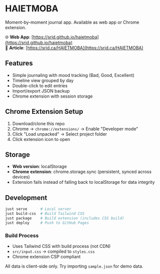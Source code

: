 # HAIETMOBA

Moment-by-moment journal app. Available as web app or Chrome extension.

🌐 **Web App**: [https://srid.github.io/haietmoba](https://srid.github.io/haietmoba)  
🔗 **Article**: [https://srid.ca/HAIETMOBA](https://srid.ca/HAIETMOBA)

## Features

- Simple journaling with mood tracking (Bad, Good, Excellent)
- Timeline view grouped by day  
- Double-click to edit entries
- Import/export JSON backup
- Chrome extension with session storage

## Chrome Extension Setup

1. Download/clone this repo
2. Chrome → `chrome://extensions/` → Enable "Developer mode"
3. Click "Load unpacked" → Select project folder
4. Click extension icon to open

## Storage

- **Web version**: localStorage
- **Chrome extension**: chrome.storage.sync (persistent, synced across devices)
- Extension fails instead of falling back to localStorage for data integrity

## Development

```bash
just serve      # Local server
just build-css  # Build Tailwind CSS
just package    # Build extension (includes CSS build)
just deploy     # Push to GitHub Pages
```

### Build Process
- Uses Tailwind CSS with build process (not CDN)
- `src/input.css` → compiled to `styles.css`
- Chrome extension CSP compliant

All data is client-side only. Try importing `sample.json` for demo data.